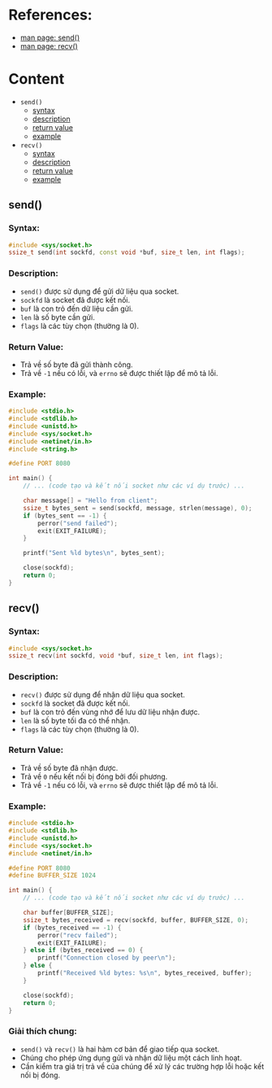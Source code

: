 # References:
- [man page: send()](https://man7.org/linux/man-pages/man2/send.2.html)
- [man page: recv()](https://man7.org/linux/man-pages/man2/recv.2.html)

# Content
- `send()`
    - [syntax](#syntax-send)
    - [description](#description-send)
    - [return value](#return-value-send)
    - [example](#example-send)
- `recv()`
    - [syntax](#syntax-recv)
    - [description](#description-recv)
    - [return value](#return-value-recv)
    - [example](#example-recv)

## send()
### Syntax:
```c++
#include <sys/socket.h>
ssize_t send(int sockfd, const void *buf, size_t len, int flags);
```

### Description:
- `send()` được sử dụng để gửi dữ liệu qua socket.
- `sockfd` là socket đã được kết nối.
- `buf` là con trỏ đến dữ liệu cần gửi.
- `len` là số byte cần gửi.
- `flags` là các tùy chọn (thường là 0).

### Return Value:
- Trả về số byte đã gửi thành công.
- Trả về `-1` nếu có lỗi, và `errno` sẽ được thiết lập để mô tả lỗi.

### Example:
```c++
#include <stdio.h>
#include <stdlib.h>
#include <unistd.h>
#include <sys/socket.h>
#include <netinet/in.h>
#include <string.h>

#define PORT 8080

int main() {
    // ... (code tạo và kết nối socket như các ví dụ trước) ...

    char message[] = "Hello from client";
    ssize_t bytes_sent = send(sockfd, message, strlen(message), 0);
    if (bytes_sent == -1) {
        perror("send failed");
        exit(EXIT_FAILURE);
    }

    printf("Sent %ld bytes\n", bytes_sent);

    close(sockfd);
    return 0;
}
```

## recv()
### Syntax:
```c++
#include <sys/socket.h>
ssize_t recv(int sockfd, void *buf, size_t len, int flags);
```

### Description:
- `recv()` được sử dụng để nhận dữ liệu qua socket.
- `sockfd` là socket đã được kết nối.
- `buf` là con trỏ đến vùng nhớ để lưu dữ liệu nhận được.
- `len` là số byte tối đa có thể nhận.
- `flags` là các tùy chọn (thường là 0).

### Return Value:
- Trả về số byte đã nhận được.
- Trả về `0` nếu kết nối bị đóng bởi đối phương.
- Trả về `-1` nếu có lỗi, và `errno` sẽ được thiết lập để mô tả lỗi.

### Example:
```c++
#include <stdio.h>
#include <stdlib.h>
#include <unistd.h>
#include <sys/socket.h>
#include <netinet/in.h>

#define PORT 8080
#define BUFFER_SIZE 1024

int main() {
    // ... (code tạo và kết nối socket như các ví dụ trước) ...

    char buffer[BUFFER_SIZE];
    ssize_t bytes_received = recv(sockfd, buffer, BUFFER_SIZE, 0);
    if (bytes_received == -1) {
        perror("recv failed");
        exit(EXIT_FAILURE);
    } else if (bytes_received == 0) {
        printf("Connection closed by peer\n");
    } else {
        printf("Received %ld bytes: %s\n", bytes_received, buffer);
    }

    close(sockfd);
    return 0;
}
```

### Giải thích chung:
- `send()` và `recv()` là hai hàm cơ bản để giao tiếp qua socket.
- Chúng cho phép ứng dụng gửi và nhận dữ liệu một cách linh hoạt.
- Cần kiểm tra giá trị trả về của chúng để xử lý các trường hợp lỗi hoặc kết nối bị đóng.
